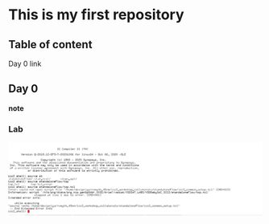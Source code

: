 # This is my first repository

## Table of content
Day 0 link

## Day 0
**note**



### Lab
![](day0.JPG)

